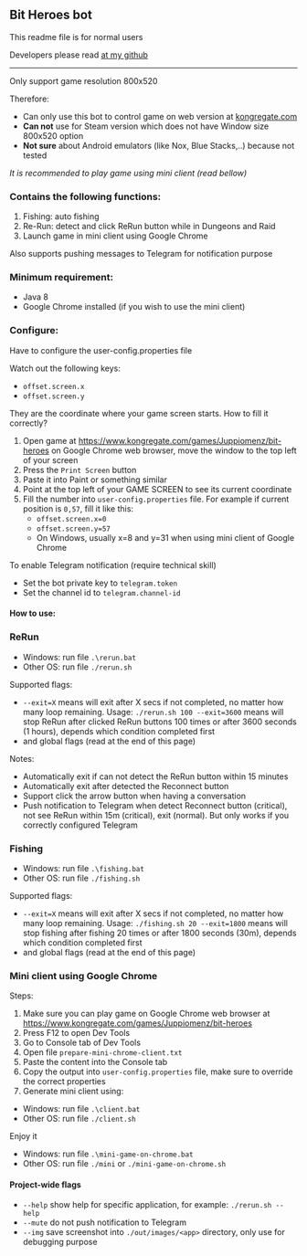 ## Bit Heroes bot
This readme file is for normal users

Developers please read [at my github](https://github.com/9-9-9-9/Bit-Heroes-bot)
___
Only support game resolution 800x520

Therefore:
- Can only use this bot to control game on web version at [kongregate.com](https://www.kongregate.com/games/Juppiomenz/bit-heroes)
- __Can not__ use for Steam version which does not have Window size 800x520 option
- __Not sure__ about Android emulators (like Nox, Blue Stacks,..) because not tested

*It is recommended to play game using mini client (read bellow)*

### Contains the following functions:
1. Fishing: auto fishing
2. Re-Run: detect and click ReRun button while in Dungeons and Raid
3. Launch game in mini client using Google Chrome

Also supports pushing messages to Telegram for notification purpose

### Minimum requirement:
- Java 8
- Google Chrome installed (if you wish to use the mini client)

### Configure:
Have to configure the user-config.properties file

Watch out the following keys:
- `offset.screen.x`
- `offset.screen.y`

They are the coordinate where your game screen starts. How to fill it correctly?
1. Open game at https://www.kongregate.com/games/Juppiomenz/bit-heroes on Google Chrome web browser, move the window to the top left of your screen
2. Press the `Print Screen` button
3. Paste it into Paint or something similar
4. Point at the top left of your GAME SCREEN to see its current coordinate
5. Fill the number into `user-config.properties` file. For example if current position is `0,57`, fill it like this:
    - `offset.screen.x=0`
    - `offset.screen.y=57`
    - On Windows, usually x=8 and y=31 when using mini client of Google Chrome

To enable Telegram notification (require technical skill)
- Set the bot private key to `telegram.token`
- Set the channel id to `telegram.channel-id`

#### How to use:
### ReRun
- Windows: run file `.\rerun.bat`
- Other OS: run file `./rerun.sh`

Supported flags:
- `--exit=X` means will exit after X secs if not completed, no matter how many loop remaining. Usage: `./rerun.sh 100 --exit=3600` means will stop ReRun after clicked ReRun buttons 100 times or after 3600 seconds (1 hours), depends which condition completed first
- and global flags (read at the end of this page)

Notes:
- Automatically exit if can not detect the ReRun button within 15 minutes
- Automatically exit after detected the Reconnect button 
- Support click the arrow button when having a conversation
- Push notification to Telegram when detect Reconnect button (critical), not see ReRun within 15m (critical), exit (normal). But only works if you correctly configured Telegram

### Fishing
- Windows: run file `.\fishing.bat`
- Other OS: run file `./fishing.sh`

Supported flags:
- `--exit=X` means will exit after X secs if not completed, no matter how many loop remaining. Usage: `./fishing.sh 20 --exit=1800` means will stop fishing after fishing 20 times or after 1800 seconds (30m), depends which condition completed first
- and global flags (read at the end of this page)

### Mini client using Google Chrome
Steps:
1. Make sure you can play game on Google Chrome web browser at https://www.kongregate.com/games/Juppiomenz/bit-heroes
2. Press F12 to open Dev Tools
3. Go to Console tab of Dev Tools
4. Open file `prepare-mini-chrome-client.txt`
5. Paste the content into the Console tab
6. Copy the output into `user-config.properties` file, make sure to override the correct properties
7. Generate mini client using:
- Windows: run file `.\client.bat`
- Other OS: run file `./client.sh`

Enjoy it
- Windows: run file `.\mini-game-on-chrome.bat`
- Other OS: run file `./mini` or `./mini-game-on-chrome.sh`

#### Project-wide flags
- `--help` show help for specific application, for example: `./rerun.sh --help`
- `--mute` do not push notification to Telegram
- `--img` save screenshot into `./out/images/<app>` directory, only use for debugging purpose